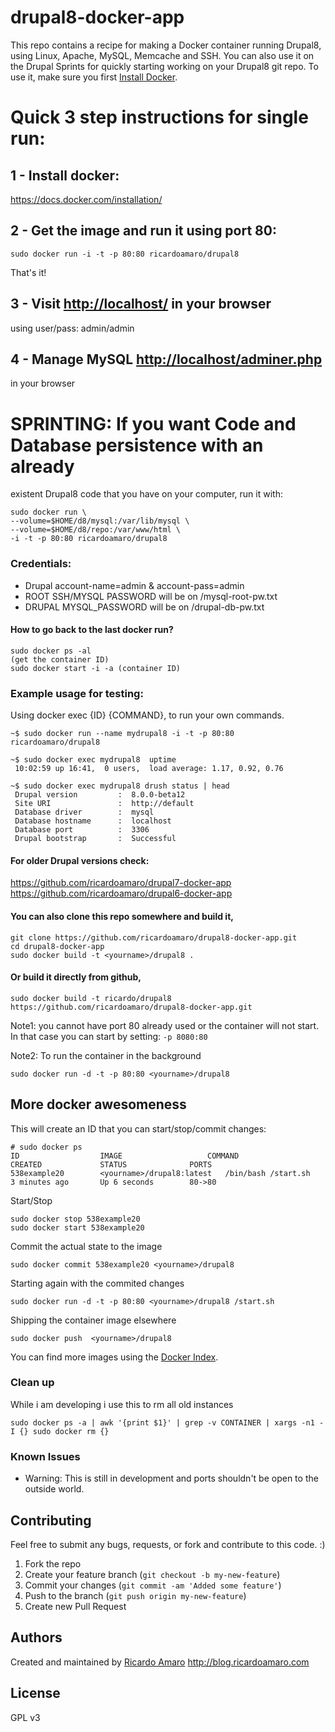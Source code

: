 drupal8-docker-app
==================

This repo contains a recipe for making a Docker container
running Drupal8, using Linux, Apache, MySQL, Memcache and SSH.
You can also use it on the Drupal Sprints for quickly starting
working on your Drupal8 git repo.
To use it, make sure you first [Install Docker](https://docs.docker.com/installation/).

# Quick 3 step instructions for single run:

## 1 - Install docker:
https://docs.docker.com/installation/

## 2 - Get the image and run it using port 80:
```
sudo docker run -i -t -p 80:80 ricardoamaro/drupal8
```
That's it!
## 3 - Visit [http://localhost/](http://localhost/) in your browser
using user/pass: admin/admin

## 4 - Manage MySQL [http://localhost/adminer.php](http://localhost/adminer.php)
in your browser

# SPRINTING: If you want **Code and Database persistence** with an already
existent Drupal8 code that you have on your computer, run it with:
```
sudo docker run \
--volume=$HOME/d8/mysql:/var/lib/mysql \
--volume=$HOME/d8/repo:/var/www/html \
-i -t -p 80:80 ricardoamaro/drupal8
```

### Credentials:
* Drupal account-name=admin & account-pass=admin
* ROOT SSH/MYSQL PASSWORD will be on /mysql-root-pw.txt
* DRUPAL   MYSQL_PASSWORD will be on /drupal-db-pw.txt

#### How to go back to the last docker run?
```
sudo docker ps -al
(get the container ID)
sudo docker start -i -a (container ID)
```

### Example usage for testing:
Using docker exec {ID} {COMMAND}, to run your own commands.
```
~$ sudo docker run --name mydrupal8 -i -t -p 80:80 ricardoamaro/drupal8

~$ sudo docker exec mydrupal8  uptime
 10:02:59 up 16:41,  0 users,  load average: 1.17, 0.92, 0.76

~$ sudo docker exec mydrupal8 drush status | head
 Drupal version         :  8.0.0-beta12
 Site URI               :  http://default
 Database driver        :  mysql
 Database hostname      :  localhost
 Database port          :  3306
 Drupal bootstrap       :  Successful
 ```

#### For older Drupal versions check:
https://github.com/ricardoamaro/drupal7-docker-app
https://github.com/ricardoamaro/drupal6-docker-app

#### You can also clone this repo somewhere and build it,
```
git clone https://github.com/ricardoamaro/drupal8-docker-app.git
cd drupal8-docker-app
sudo docker build -t <yourname>/drupal8 .
```
#### Or build it directly from github,
```
sudo docker build -t ricardo/drupal8 https://github.com/ricardoamaro/drupal8-docker-app.git
```

Note1: you cannot have port 80 already used or the container will not start.
In that case you can start by setting: `-p 8080:80`

Note2: To run the container in the background
```
sudo docker run -d -t -p 80:80 <yourname>/drupal8
```

## More docker awesomeness

This will create an ID that you can start/stop/commit changes:
```
# sudo docker ps
ID                  IMAGE                   COMMAND               CREATED             STATUS              PORTS
538example20        <yourname>/drupal8:latest   /bin/bash /start.sh   3 minutes ago       Up 6 seconds        80->80
```

Start/Stop
```
sudo docker stop 538example20
sudo docker start 538example20
```

Commit the actual state to the image
```
sudo docker commit 538example20 <yourname>/drupal8
```

Starting again with the commited changes
```
sudo docker run -d -t -p 80:80 <yourname>/drupal8 /start.sh
```

Shipping the container image elsewhere
```
sudo docker push  <yourname>/drupal8
```

You can find more images using the [Docker Index][docker_index].

### Clean up
While i am developing i use this to rm all old instances
```
sudo docker ps -a | awk '{print $1}' | grep -v CONTAINER | xargs -n1 -I {} sudo docker rm {}
```

### Known Issues
* Warning: This is still in development and ports shouldn't be open to the outside world.


## Contributing
Feel free to submit any bugs, requests, or fork and contribute to this code. :)

1. Fork the repo
2. Create your feature branch (`git checkout -b my-new-feature`)
3. Commit your changes (`git commit -am 'Added some feature'`)
4. Push to the branch (`git push origin my-new-feature`)
5. Create new Pull Request

## Authors

Created and maintained by [Ricardo Amaro][author]
http://blog.ricardoamaro.com

## License
GPL v3

[author]:                 https://github.com/ricardoamaro
[docker_upstart_issue]:   https://github.com/dotcloud/docker/issues/223
[docker_index]:           https://index.docker.io/

